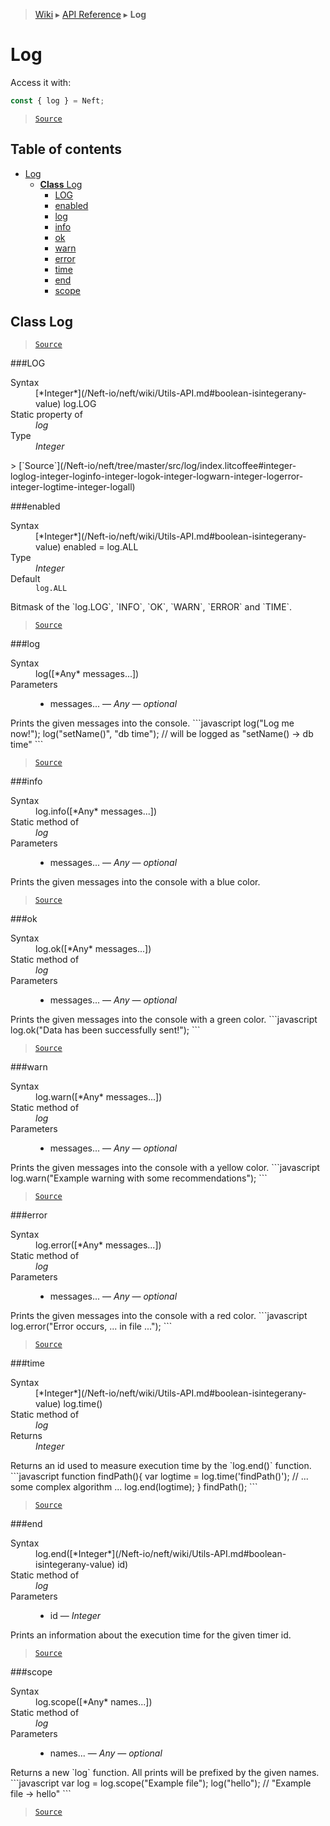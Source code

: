 > [Wiki](Home) ▸ [API Reference](API-Reference) ▸ **Log**

# Log

Access it with:
```javascript
const { log } = Neft;
```

> [`Source`](/Neft-io/neft/tree/master/src/log/index.litcoffee#log)

## Table of contents
* [Log](#log)
  * [**Class** Log](#class-log)
    * [LOG](#log)
    * [enabled](#enabled)
    * [log](#log)
    * [info](#info)
    * [ok](#ok)
    * [warn](#warn)
    * [error](#error)
    * [time](#time)
    * [end](#end)
    * [scope](#scope)

## **Class** Log

> [`Source`](/Neft-io/neft/tree/master/src/log/index.litcoffee#class-log)

###LOG
<dl><dt>Syntax</dt><dd>[*Integer*](/Neft-io/neft/wiki/Utils-API.md#boolean-isintegerany-value) log.LOG</dd><dt>Static property of</dt><dd><i>log</i></dd><dt>Type</dt><dd><i>Integer</i></dd></dl>
> [`Source`](/Neft-io/neft/tree/master/src/log/index.litcoffee#integer-loglog-integer-loginfo-integer-logok-integer-logwarn-integer-logerror-integer-logtime-integer-logall)

###enabled
<dl><dt>Syntax</dt><dd>[*Integer*](/Neft-io/neft/wiki/Utils-API.md#boolean-isintegerany-value) enabled = log.ALL</dd><dt>Type</dt><dd><i>Integer</i></dd><dt>Default</dt><dd><code>log.ALL</code></dd></dl>
Bitmask of the `log.LOG`, `INFO`, `OK`, `WARN`, `ERROR` and `TIME`.

> [`Source`](/Neft-io/neft/tree/master/src/log/index.litcoffee#integer-enabled--logall)

###log
<dl><dt>Syntax</dt><dd>log([*Any* messages...])</dd><dt>Parameters</dt><dd><ul><li>messages... — <i>Any</i> — <i>optional</i></li></ul></dd></dl>
Prints the given messages into the console.
```javascript
log("Log me now!");
log("setName()", "db time");
// will be logged as "setName() → db time"
```

> [`Source`](/Neft-io/neft/tree/master/src/log/index.litcoffee#logany-messages)

###info
<dl><dt>Syntax</dt><dd>log.info([*Any* messages...])</dd><dt>Static method of</dt><dd><i>log</i></dd><dt>Parameters</dt><dd><ul><li>messages... — <i>Any</i> — <i>optional</i></li></ul></dd></dl>
Prints the given messages into the console with a blue color.

> [`Source`](/Neft-io/neft/tree/master/src/log/index.litcoffee#loginfoany-messages)

###ok
<dl><dt>Syntax</dt><dd>log.ok([*Any* messages...])</dd><dt>Static method of</dt><dd><i>log</i></dd><dt>Parameters</dt><dd><ul><li>messages... — <i>Any</i> — <i>optional</i></li></ul></dd></dl>
Prints the given messages into the console with a green color.
```javascript
log.ok("Data has been successfully sent!");
```

> [`Source`](/Neft-io/neft/tree/master/src/log/index.litcoffee#logokany-messages)

###warn
<dl><dt>Syntax</dt><dd>log.warn([*Any* messages...])</dd><dt>Static method of</dt><dd><i>log</i></dd><dt>Parameters</dt><dd><ul><li>messages... — <i>Any</i> — <i>optional</i></li></ul></dd></dl>
Prints the given messages into the console with a yellow color.
```javascript
log.warn("Example warning with some recommendations");
```

> [`Source`](/Neft-io/neft/tree/master/src/log/index.litcoffee#logwarnany-messages)

###error
<dl><dt>Syntax</dt><dd>log.error([*Any* messages...])</dd><dt>Static method of</dt><dd><i>log</i></dd><dt>Parameters</dt><dd><ul><li>messages... — <i>Any</i> — <i>optional</i></li></ul></dd></dl>
Prints the given messages into the console with a red color.
```javascript
log.error("Error occurs, ... in file ...");
```

> [`Source`](/Neft-io/neft/tree/master/src/log/index.litcoffee#logerrorany-messages)

###time
<dl><dt>Syntax</dt><dd>[*Integer*](/Neft-io/neft/wiki/Utils-API.md#boolean-isintegerany-value) log.time()</dd><dt>Static method of</dt><dd><i>log</i></dd><dt>Returns</dt><dd><i>Integer</i></dd></dl>
Returns an id used to measure execution time by the `log.end()` function.
```javascript
function findPath(){
  var logtime = log.time('findPath()');
  // ... some complex algorithm ...
  log.end(logtime);
}
findPath();
```

> [`Source`](/Neft-io/neft/tree/master/src/log/index.litcoffee#integer-logtime)

###end
<dl><dt>Syntax</dt><dd>log.end([*Integer*](/Neft-io/neft/wiki/Utils-API.md#boolean-isintegerany-value) id)</dd><dt>Static method of</dt><dd><i>log</i></dd><dt>Parameters</dt><dd><ul><li>id — <i>Integer</i></li></ul></dd></dl>
Prints an information about the execution time for the given timer id.

> [`Source`](/Neft-io/neft/tree/master/src/log/index.litcoffee#logendinteger-id)

###scope
<dl><dt>Syntax</dt><dd>log.scope([*Any* names...])</dd><dt>Static method of</dt><dd><i>log</i></dd><dt>Parameters</dt><dd><ul><li>names... — <i>Any</i> — <i>optional</i></li></ul></dd></dl>
Returns a new `log` function.
All prints will be prefixed by the given names.
```javascript
var log = log.scope("Example file");
log("hello");
// "Example file → hello"
```

> [`Source`](/Neft-io/neft/tree/master/src/log/index.litcoffee#logscopeany-names)

